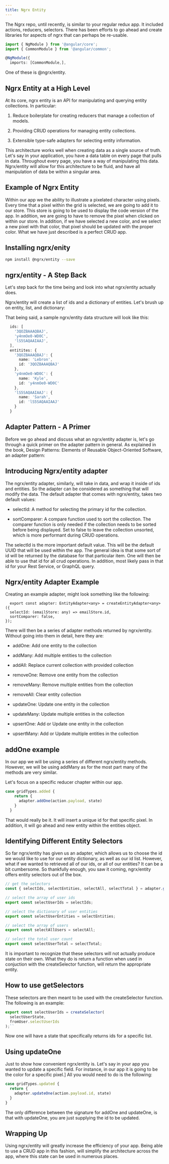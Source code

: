 ```yaml
---
title: Ngrx Entity
---
```


The Ngrx repo, until recently, is similar to your regular redux app. It
included actions, reducers, selectors. There has been efforts to go
ahead and create libraries for aspects of ngrx that can perhaps be
re-usable.

```ts
import { NgModule } from '@angular/core';
import { CommonModule } from '@angular/common';

@NgModule({
  imports: [CommonModule,],
```

One of these is \@ngrx/entity.

 Ngrx Entity at a High Level 
----------------------------

At its core, ngrx entity is an API for manipulating and querying entity
collections. In particular:

1.  Reduce boilerplate for creating reducers that manage a collection of
    models.

2.  Providing CRUD operations for managing entity collections.

3.  Extensible type-safe adapters for selecting entity information.

This architecture works well when creating data as a single source of
truth. Let's say in your application, you have a data table on every
page that pulls in data. Throughout every page, you have a way of
manipulating this data. Ngrx/entity will allow for this
architecture to be fluid, and have all manipulation of data be within a
singular area.

 Example of Ngrx Entity 
-----------------------

Within our app we the ability to illustrate a pixelated character using
pixels. Every time that a pixel within the grid is selected, we are
going to add it to our store. This store is going to be used to display
the code version of the app. In addition, we are going to have to remove
the pixel when clicked on within our store. In addition, if we have
selected a new color, and we select a new pixel with that color, that
pixel should be updated with the proper color. What we have just
described is a perfect CRUD app.

 Installing ngrx/enity 
----------------------

```bash
npm install @ngrx/entity --save
```

 ngrx/entity - A Step Back 
--------------------------

Let's step back for the time being and look into what ngrx/entity
actually does.

Ngrx/entity will create a list of ids and a dictionary of entities.
Let's brush up on entity, list, and dictionary:

That being said, a sample ngrx/entity data structure will look like
this:

```ts
  ids: [
    '3QOZBAAAQBAJ',
    'y4nmOe0-WD0C',
    'lS5SAQAAIAAJ',
  ],
  entitites: {
    '3QOZBAAAQBAJ': {
      name: 'Lebron',
      id: '3QOZBAAAQBAJ'
    },
    'y4nmOe0-WD0C': {
      name: 'Kyle',
      id: 'y4nmOe0-WD0C'
    },
    'lS5SAQAAIAAJ': {
      name: 'Sarah',
      id: 'lS5SAQAAIAAJ'
    }
  }
```

 Adapter Pattern - A Primer 
---------------------------

Before we go ahead and discuss what an ngrx/entity adapter is, let's go
through a quick primer on the adapter pattern in general. As explained
in the book, Design Patterns: Elements of Reusable Object-Oriented
Software, an adapter pattern:

 Introducing Ngrx/entity adapter 
--------------------------------

The ngrx/entity adapter, similarly, will take in data, and wrap it
inside of ids and entities. So the adapter can be considered as
something that will modify the data. The default adapter that comes with
ngrx/entity, takes two default values:

-   selectId: A method for selecting the primary id for the collection.

-   sortComparer: A compare function used to sort the collection. The
    comparer function is only needed if the collection needs to be
    sorted before being displayed. Set to false to leave the collection
    unsorted, which is more performant during CRUD operations.

The selectId is the more important default value. This will be the
default UUID that will be used within the app. The general idea is that
some sort of id will be returned by the database for that particular
item. One will then be able to use that id for all crud operations. In
addition, most likely pass in that id for your Rest Service, or GraphQL
query.

 Ngrx/entity Adapter Example 
----------------------------

Creating an example adapter, might look something like the following:

      export const adapter: EntityAdapter<any> = createEntityAdapter<any>({
      selectId: (emailStore: any) => emailStore.id,
      sortComparer: false,
    });

There will then be a series of adapter methods returned by ngrx/entity.
Without going into them in detail, here they are:

-   addOne: Add one entity to the collection

-   addMany: Add multiple entities to the collection

-   addAll: Replace current collection with provided collection

-   removeOne: Remove one entity from the collection

-   removeMany: Remove multiple entities from the collection

-   removeAll: Clear entity collection

-   updateOne: Update one entity in the collection

-   updateMany: Update multiple entities in the collection

-   upsertOne: Add or Update one entity in the collection

-   upsertMany: Add or Update multiple entities in the collection

 addOne example 
---------------

In our app we will be using a series of different ngrx/entity methods.
However, we will be using addMany as for the most part many of the
methods are very similar.

Let's focus on a specific reducer chapter within our app.

```ts
case gridTypes.added {
    return {
      adapter.addOne(action.payload, state)
    }
  }
```

That would really be it. It will insert a unique id for that specific
pixel. In addition, it will go ahead and new entity within the entities
object.

 Identifying Different Entity Selectors 
---------------------------------------

So far ngrx/entity has given us an adapter, which allows us to choose
the id we would like to use for our entity dictionary, as well as our id
list. However, what if we wanted to retrieved all of our ids, or all of
our entities? It can be a bit cumbersome. So thankfully enough, you saw
it coming, ngrx/entity offers entity selectors out of the box.

```ts
// get the selectors
const { selectIds, selectEntities, selectAll, selectTotal } = adapter.getSelectors();

// select the array of user ids
export const selectUserIds = selectIds;

// select the dictionary of user entities
export const selectUserEntities = selectEntities;

// select the array of users
export const selectAllUsers = selectAll;

// select the total user count
export const selectUserTotal = selectTotal;
```

It is important to recognize that these selectors will not actually
produce state on their own. What they do is return a function when used
in conjuction with the createSelector function, will return the
appropriate entity.

 How to use getSelectors 
------------------------

These selectors are then meant to be used with the createSelector
function. The following is an example:

```ts
export const selectUserIds = createSelector(
  selectUserState,
  fromUser.selectUserIds
);``
```
    
Now one will have a state that specifically returns ids for a specific
list.

 Using updateOne 
----------------

Just to show how convenient ngrx/entity is. Let's say in your app you
wanted to update a specific field. For instance, in our app it is going
to be the color for a specific pixel.\] All you would need to do is the
following:

```ts
case gridTypes.updated {
  return {
    adapter.updateOne(action.payload.id, state)
  }
}
```

The only difference between the signature for addOne and updateOne, is
that with updateOne, you are just supplying the id to be updated.

 Wrapping Up 
------------

Using ngrx/entity will greatly increase the efficiency of your app.
Being able to use a CRUD app in this fashion, will simplify the
architecture across the app, where this state can be used in numerous
places.
